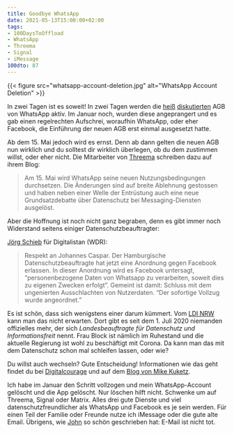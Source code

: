 ```yaml
---
title: Goodbye WhatsApp
date: 2021-05-13T15:00:00+02:00
tags: 
- 100DaysToOffload
- WhatsApp
- Threema
- Signal
- iMessage
100dto: 87
---
```


{{< figure src="whatsapp-account-deletion.jpg" alt="WhatsApp Account Deletion" >}}


In zwei Tagen ist es soweit! In zwei Tagen werden die [heiß](https://www.zdf.de/nachrichten/digitales/whatsapp-neue-agbs-dsgvo-100.html) [diskutierten](https://www.faz.net/aktuell/wirtschaft/digitec/neue-whatsapp-agb-erlauben-teilen-von-daten-mit-facebook-17133680.html) AGB von WhatsApp aktiv. Im Januar noch, wurden diese angeprangert und es gab einen regelrechten Aufschrei, woraufhin WhatsApp, oder eher Facebook, die Einführung der neuen AGB erst einmal ausgesetzt hatte.

Ab dem 15. Mai jedoch wird es ernst. Denn ab dann gelten die neuen AGB nun wirklich und du solltest dir wirklich überlegen, ob du dem zustimmen willst, oder eher nicht. Die Mitarbeiter von [Threema](https://threema.ch/de/blog/posts/warum-threema-statt-whatsapp) schreiben dazu auf ihrem Blog:

> Am 15. Mai wird WhatsApp seine neuen Nutzungsbedingungen durchsetzen. Die Änderungen sind auf breite Ablehnung gestossen und haben neben einer Welle der Entrüstung auch eine neue Grundsatzdebatte über Datenschutz bei Messaging-Diensten ausgelöst.

Aber die Hoffnung ist noch nicht ganz begraben, denn es gibt immer noch Widerstand seitens einiger Datenschutzbeauftragter:

[Jörg Schieb](https://blog.wdr.de/digitalistan/whatsapp-draengelt-was-jetzt-passieren-muesste/) für Digitalistan (WDR):

> Respekt an Johannes Caspar.  Der Hamburgische Datenschutzbeauftragte hat jetzt eine Anordnung gegen Facebook erlassen. In dieser Anordnung wird es Facebook untersagt, “personenbezogene Daten von Whatsapp zu verarbeiten, soweit dies zu eigenen Zwecken erfolgt”. Gemeint ist damit: Schluss mit dem ungenierten Ausschlachten von Nutzerdaten. “Der sofortige Vollzug wurde angeordnet.”

Es ist schön, dass sich wenigstens einer darum kümmert. Vom [LDI NRW](https://www.ldi.nrw.de/) kann man das nicht erwarten. Dort gibt es seit dem 1. Juli 2020 niemanden offizielles mehr, der sich _Landesbeauftragte für Datenschutz und Informationsfreit_ nennt. Frau Block ist nämlich im Ruhestand und die aktuelle Regierung ist wohl zu beschäftigt mit Corona. Da kann man das mit dem Datenschutz schon mal schleifen lassen, oder wie?

Du willst auch wechseln? Gute Entscheidung! Informationen wie das geht findet du bei [Digitalcourage](https://digitalcourage.de/suche?keys=whatsapp) und auf dem [Blog von Mike Kuketz](https://www.kuketz-blog.de/datenschutzfreundliche-und-sichere-whatsapp-alternativen/). 

Ich habe im Januar den Schritt vollzogen und mein WhatsApp-Account gelöscht und die App gelöscht. Nur löschen hilft nicht. Schwenke um auf Threema, Signal oder Matrix. Alles drei gute Dienste und viel datenschutzfreundlicher als WhatsApp und Facebook es je sein werden. Für einen Teil der Familie oder Freunde nutze ich iMessage oder die gute alte Email. Übrigens, wie [John](https://dn15.de/goodbye-jabber-xmpp/) so schön geschrieben hat: E-Mail ist nicht tot.
